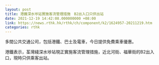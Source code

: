 ```yaml
---
layout: post
title: 港鐵深水埗站實施客流管理措施　B2出入口只供出站
date: 2021-12-19 14:42:08.000000000 +08:00
link: https://news.rthk.hk/rthk/ch/component/k2/1624957-20211219.htm
categories: rthk
---
```


多間公共交通公司，包括港鐵、巴士及電車，今日提供免費乘車優惠。

港鐵表示，荃灣綫深水埗站現正實施客流管理措施，近北河街、福華街的B2出入口，現時只供乘客出站。

